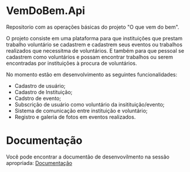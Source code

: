 # VemDoBem.Api

Repositorio com as operações básicas do projeto "O que vem do bem".

O projeto consiste em uma plataforma para que instituições que prestam trabalho voluntário se cadastrem e cadastrem seus eventos ou trabalhos realizados que necessitma de voluntários. E também para que pessoal se cadastrem como voluntários e possam encontrar trabalhos ou serem encontradas por instituições à procura de voluntários.

No momento estão em desenvolvimento as seguintes funcionalidades:

- Cadastro de usuário;
- Cadastro de Instituição;
- Cadstro de evento;
- Subscrição de usuário como voluntário da insitituição/evento;
- Sistema de comunicação entre instituição e voluntário;
- Registro e galeria de fotos em eventos realizados.

# Documentação

Você pode encontrar a documentão de desenvovilmento na sessão apropriada: [Documentação](https://github.com/frbatist/VemDoBem.Api/tree/master/Documentacao/)  

